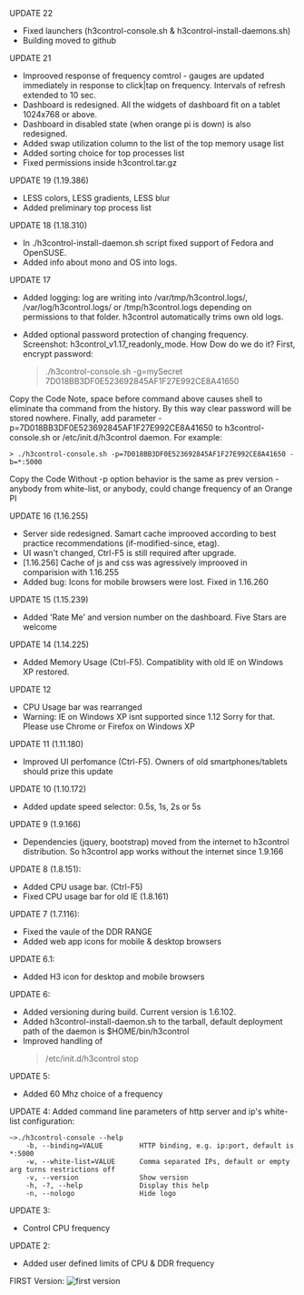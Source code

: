 
UPDATE 22
- Fixed launchers (h3control-console.sh & h3control-install-daemons.sh)
- Building moved to github

UPDATE 21
- Improoved response of frequency comtrol - gauges are updated immediately in response to click|tap on frequency. Intervals of refresh extended to 10 sec.
- Dashboard is redesigned. All the widgets of dashboard fit on a tablet 1024x768 or above.
- Dashboard in disabled state (when orange pi is down) is also redesigned.
- Added swap utilization column to the list of the top memory usage list
- Added sorting choice for top processes list
- Fixed permissions inside h3control.tar.gz

UPDATE 19 (1.19.386)
- LESS colors, LESS gradients, LESS blur
- Added preliminary top process list

UPDATE 18 (1.18.310)
- In ./h3control-install-daemon.sh script fixed support of Fedora and OpenSUSE.
- Added info about mono and OS into logs.

UPDATE 17
- Added logging: log are writing into /var/tmp/h3control.logs/, /var/log/h3control.logs/ or /tmp/h3control.logs depending on permissions to that folder. h3control automatically trims own old logs.
- Added optional password protection of changing frequency. Screenshot: h3control_v1.17_readonly_mode.  How Dow do we do it? First, encrypt password:

    > ./h3control-console.sh -g=mySecret
    > 7D018BB3DF0E523692845AF1F27E992CE8A41650

Copy the Code
Note, space before command above causes shell to eliminate tha command from the history. By this way clear password will be stored nowhere. Finally, add parameter -p=7D018BB3DF0E523692845AF1F27E992CE8A41650 to h3control-console.sh or /etc/init.d/h3control daemon. For example:

    > ./h3control-console.sh -p=7D018BB3DF0E523692845AF1F27E992CE8A41650 -b=*:5000

Copy the Code
Without -p option behavior is the same as prev version - anybody from white-list, or anybody, could change frequency of an Orange PI


UPDATE 16 (1.16.255)
- Server side redesigned. Samart cache improoved according to best practice recommendations (if-modified-since, etag).
- UI wasn't changed, Ctrl-F5 is still required after upgrade.
- [1.16.256] Cache of js and css was agressively improoved in comparision with 1.16.255
- Added bug: Icons for mobile browsers were lost. Fixed in 1.16.260

UPDATE 15 (1.15.239)
- Added 'Rate Me' and version number on the dashboard. Five Stars are welcome

UPDATE 14 (1.14.225)
- Added Memory Usage (Ctrl-F5). Compatiblity with old IE on Windows XP restored.

UPDATE 12
- CPU Usage bar was rearranged
- Warning: IE on Windows XP isnt supported since 1.12 Sorry for that. Please use Chrome or Firefox on Windows XP

UPDATE 11 (1.11.180)
- Improved UI perfomance (Ctrl-F5). Owners of old smartphones/tablets should prize this update

UPDATE 10 (1.10.172)
- Added update speed selector: 0.5s, 1s, 2s or 5s

UPDATE 9 (1.9.166)
- Dependencies (jquery, bootstrap) moved from the internet to h3control distribution. So h3control app works without the internet since 1.9.166

UPDATE 8 (1.8.151):
- Added CPU usage bar. (Ctrl-F5)
- Fixed CPU usage bar for old IE (1.8.161)

UPDATE 7 (1.7.116):
- Fixed the vaule of the DDR RANGE
- Added web app icons for mobile & desktop browsers

UPDATE 6.1:
- Added H3 icon for desktop and mobile browsers

UPDATE 6:
- Added versioning during build. Current version is 1.6.102.  
- Added h3control-install-daemon.sh to the tarball, default deployment path of the daemon is $HOME/bin/h3control
- Improved handling of
    > /etc/init.d/h3control stop


UPDATE 5:
- Added 60 Mhz choice of a frequency

UPDATE 4: Added command line parameters of http server and ip's white-list configuration:
````
~>./h3control-console --help
    -b, --binding=VALUE         HTTP binding, e.g. ip:port, default is *:5000
    -w, --white-list=VALUE      Comma separated IPs, default or empty arg turns restrictions off
    -v, --version               Show version
    -h, -?, --help              Display this help
    -n, --nologo                Hide logo
````

UPDATE 3:
- Control CPU frequency

UPDATE 2: 
- Added user defined limits of CPU & DDR frequency

FIRST Version:
![first version](https://github.com/devizer/h3control/raw/master/images/h3control-first.jpg "h3control first version")
